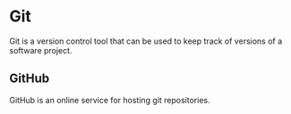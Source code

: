 # Git







Git is a version control tool that can be used to keep track of versions of a software project.







## GitHub



GitHub is an online service for hosting git repositories.

